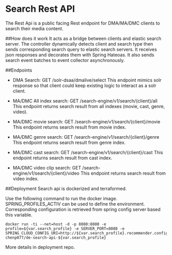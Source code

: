 # Search Rest API
The Rest Api is a public facing Rest endpoint for DMA/MA/DMC clients to search their media content.

##How does it work
It acts as a bridge between clients and elastic search server. The controller dynamically detects client and search type then sends corresponding search query to elastic search servers. It receives json responses and decorates them with Spring Hateoas. It also sends search event batches to event collector asynchronously.


##Endpoints
* DMA Search: GET /solr-dsaa/dmalive/select
This endpoint mimics solr response so that client could keep existing logic to interact as a solr client.

* MA/DMC All index search: GET /search-engine/v1/search/{client}/all
This endpoint returns search result from all indexes (movie, cast, genre, video).

* MA/DMC movie search: GET /search-engine/v1/search/{client}/movie
This endpoint returns search result from movie index.

* MA/DMC genre search: GET /search-engine/v1/search/{client}/genre
This endpoint returns search result from genre index.

* MA/DMC cast search: GET /search-engine/v1/search/{client}/cast
This endpoint returns search result from cast index.

* MA/DMC video clip search: GET /search-engine/v1/search/{client}/video
This endpoint returns search result from video index.


##Deployment
Search api is dockerized and terraformed.

Use the following command to run the docker image. SPRING_PROFILES_ACTIV can be used to define the environment. Corresponding configuration is retrieved from spring config server based this variable. 
```{r, engine='bash', count_lines}
docker run -ti --net=host -d -p 8080:8080 -e profile=${var.search_profile} -e SERVER_PORT=8080 -e SPRING_CLOUD_CONFIG_URI=http://${var.search_profile}.recommender.config.server.wdsds.net:8888 chenp077/de-search-api-${var.search_profile}
```
More details in deployment repo.